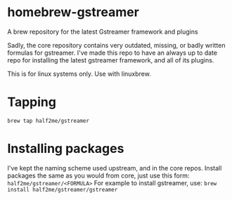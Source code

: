 # homebrew-gstreamer
A brew repository for the latest Gstreamer framework and plugins

Sadly, the core repository contains very outdated, missing, or badly written formulas for gstreamer.
I've made this repo to have an always up to date repo for installing the latest gstreamer framework, and all of its plugins.

This is for linux systems only. Use with linuxbrew.

# Tapping
`brew tap half2me/gstreamer`

# Installing packages
I've kept the naming scheme used upstream, and in the core repos.
Install packages the same as you would from core, just use this form: `half2me/gstreamer/<FORMULA>`
For example to install gstreamer, use: `brew install half2me/gstreamer/gstreamer`
